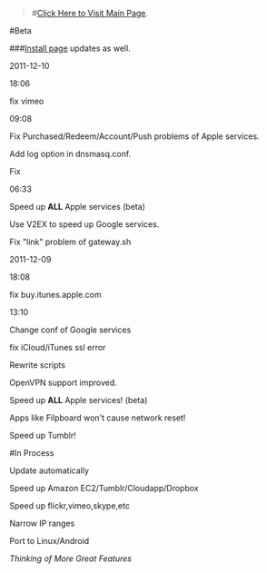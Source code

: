 >#[Click Here to Visit Main Page](http://xream.github.com/iGV/).


#Beta

###[Install page](http://xream.github.com/iGV/install.html) updates as well.




2011-12-10

18:06

fix vimeo

09:08

Fix Purchased/Redeem/Account/Push problems of Apple services.

Add log option in dnsmasq.conf.

Fix

06:33

Speed up **ALL** Apple services (beta)

Use V2EX to speed up Google services.

Fix "link" problem of gateway.sh


2011-12-09

18:08

fix buy.itunes.apple.com

13:10

Change conf of Google services

fix iCloud/iTunes ssl error

Rewrite scripts

OpenVPN support improved.

Speed up **ALL** Apple services! (beta)

Apps like Filpboard won't cause network reset!

Speed up Tumblr!


#In Process


Update automatically

Speed up Amazon EC2/Tumblr/Cloudapp/Dropbox

Speed up flickr,vimeo,skype,etc

Narrow IP ranges

Port to Linux/Android

*Thinking of More Great Features*